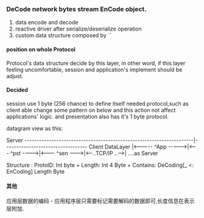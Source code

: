 ### DeCode network bytes stream EnCode object.
1. data encode and decode
2. reactive driver after serialize/deserialize operation
3. custom data structure composed by ``

#### position on whole Protocol
Protocol's data structure decide by this layer, in other word, if this layer feeling uncomfortable, session and application's implement
should be adjust.

#### Decided
session use 1 byte (256 chance) to define itself needed protocol,such as client able change some pattern on below and this action not
affect applications' logic. and presentation also has it's 1 byte protocol.

datagram view as this:

Server      ---------------------------------------------------------------------|---------------------------------- Client
DataLayer  |<----- ^App  ----->|<---  ^pst ---->|<--- ^sen --->|<--..TCP/IP ..-->|      ....as Server

Structure : ProtoID: Int byte + Length: Int 4 Byte + Contains: DeCoding[_ <: EnCoding] Length Byte

#### 其他
应用层数据的编码 - 应用程序层只需要标记需要解码的数据即可,长度信息在表示层附加.
